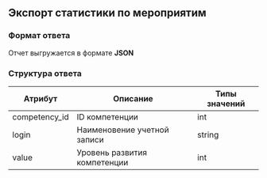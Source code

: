 ## Экспорт статистики по мероприятим
### Формат ответа
Отчет выгружается в формате **JSON**
### Структура ответа
| Атрибут |Описание| Типы значений |
| -------| ----- | ---- |
| competency_id | ID компетенции | int |
| login | Наименовение учетной записи | string |
| value | Уровень развития компетенции | int |